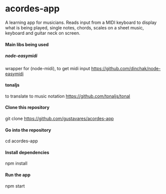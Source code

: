# acordes-app

A learning app for musicians.
Reads input from a MIDI keyboard to display what is being played, single notes, chords, scales on a sheet music, keyboard and guitar neck on screen.

#### Main libs being used

##### node-easymidi 
wrapper for (node-midi), to get midi input 
https://github.com/dinchak/node-easymidi

#### tonaljs 
to translate to music notation 
https://github.com/tonaljs/tonal

#### Clone this repository
git clone https://github.com/gustavares/acordes-app
#### Go into the repository
cd acordes-app
#### Install dependencies
npm install
#### Run the app
npm start
